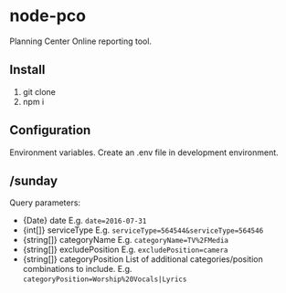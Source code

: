 # node-pco
Planning Center Online reporting tool.

## Install
1. git clone
2. npm i

## Configuration
Environment variables. Create an .env file in development environment.

## /sunday

Query parameters:
- {Date} date                   E.g. `date=2016-07-31`
- {int[]} serviceType           E.g. `serviceType=564544&serviceType=564546`
- {string[]} categoryName       E.g. `categoryName=TV%2FMedia`
- {string[]} excludePosition    E.g. `excludePosition=camera`
- {string[]} categoryPosition
  List of additional categories/position combinations to include.
  E.g. `categoryPosition=Worship%20Vocals|Lyrics`